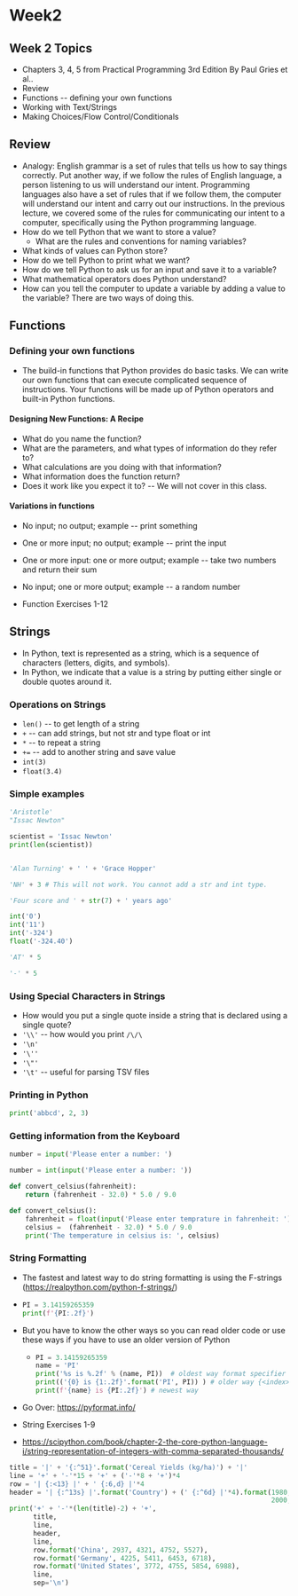 # Week2

## Week 2 Topics
- Chapters 3, 4, 5  from Practical Programming 3rd Edition By Paul Gries et al.. 
- Review
- Functions -- defining your own functions
- Working with Text/Strings
- Making Choices/Flow Control/Conditionals

## Review
- Analogy: English grammar is a set of rules that tells us how to say things correctly. Put another way, if we follow the rules of English language, a person listening to us will understand our intent. Programming languages also have a set of rules that if we follow them, the computer will understand our intent and carry out our instructions. In the previous lecture, we covered some of the rules for communicating our intent to a computer, specifically using the Python programming language. 
- How do we tell Python that we want to store a value?
  - What are the rules and conventions for naming variables?
- What kinds of values can Python store?
- How do we tell Python to print what we want?
- How do we tell Python to ask us for an input and save it to a variable?
- What mathematical operators does Python understand?
- How can you tell the computer to update a variable by adding a value to the variable?  There are two ways of doing this. 

## Functions 

### Defining your own functions
- The build-in functions that Python provides do basic tasks. We can write our own functions that can execute complicated sequence
of instructions. Your functions will be made up of Python operators and built-in Python functions.

#### Designing New Functions: A Recipe
- What do you name the function?
- What are the parameters, and what types of information do they refer to?
- What calculations are you doing with that information?
- What information does the function return?
- Does it work like you expect it to? -- We will not cover in this class. 

#### Variations in functions
- No input; no output; example -- print something
- One or more input; no output; example -- print the input
- One or more input: one or more output; example -- take two numbers and return their sum
- No input; one or more output; example -- a random number

- Function Exercises 1-12



## Strings
- In Python, text is represented as a string, which is a sequence of characters (letters, digits, and symbols).
- In Python, we indicate that a value is a string by putting either single or double quotes around it.

### Operations on Strings
- `len()` -- to get length of a string
- `+` -- can add strings, but not str and type float or int
- `*` -- to repeat a string 
- `+=` -- add to another string and save value
- `int(3)`
- `float(3.4)`

### Simple examples

```python
'Aristotle'
"Issac Newton"

scientist = 'Issac Newton'
print(len(scientist))


'Alan Turning' + ' ' + 'Grace Hopper'

'NH' + 3 # This will not work. You cannot add a str and int type. 

'Four score and ' + str(7) + ' years ago'

int('0')
int('11')
int('-324')
float('-324.40')

'AT' * 5

'-' * 5

```

### Using Special Characters in Strings
- How would you put a single quote inside a string that is declared using a single quote?
- `'\\'` -- how would you print `/\/\`
- `'\n'`
- `'\''`
- `'\"'`
- `'\t'` -- useful for parsing TSV files



### Printing in Python
```python
print('abbcd', 2, 3)
```


### Getting information from the Keyboard
```python
number = input('Please enter a number: ')
```

```python
number = int(input('Please enter a number: '))
```

```python
def convert_celsius(fahrenheit):
    return (fahrenheit - 32.0) * 5.0 / 9.0    
```

```python
def convert_celsius():
    fahrenheit = float(input('Please enter temprature in fahrenheit: '))
    celsius =  (fahrenheit - 32.0) * 5.0 / 9.0  
    print('The temperature in celsius is: ', celsius) 

```

### String Formatting
- The fastest and latest way to do string formatting is using the F-strings (https://realpython.com/python-f-strings/)
- ``` python
  PI = 3.14159265359 
  print(f'{PI:.2f}')
  ```
- But you have to know the other ways so you can read older code or use these ways if you have to use an older version of Python
  - ``` python
    PI = 3.14159265359 
    name = 'PI'
    print('%s is %.2f' % (name, PI))  # oldest way format specifier is <width>.<precision><type>
    print(('{0} is {1:.2f}'.format('PI', PI)) ) # older way {<index>:<format-specifier>} where the format specifier is <width>.<precision><type>
    print(f'{name} is {PI:.2f}') # newest way
    ```

- Go Over: https://pyformat.info/


- String Exercises 1-9


- https://scipython.com/book/chapter-2-the-core-python-language-i/string-representation-of-integers-with-comma-separated-thousands/
```python
title = '|' + '{:^51}'.format('Cereal Yields (kg/ha)') + '|'
line = '+' + '-'*15 + '+' + ('-'*8 + '+')*4
row = '| {:<13} |' + ' {:6,d} |'*4
header = '| {:^13s} |'.format('Country') + (' {:^6d} |'*4).format(1980, 1990,
                                                                  2000, 2010)
print('+' + '-'*(len(title)-2) + '+',
      title,
      line,
      header,
      line,
      row.format('China', 2937, 4321, 4752, 5527),
      row.format('Germany', 4225, 5411, 6453, 6718),
      row.format('United States', 3772, 4755, 5854, 6988),
      line,
      sep='\n')
```


